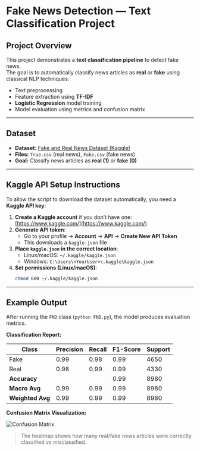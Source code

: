# Fake News Detection — Text Classification Project

## Project Overview
This project demonstrates a **text classification pipeline** to detect fake news.  
The goal is to automatically classify news articles as **real** or **fake** using classical NLP techniques:  
- Text preprocessing  
- Feature extraction using **TF-IDF**  
- **Logistic Regression** model training  
- Model evaluation using metrics and confusion matrix  

---

## Dataset
- **Dataset:** [Fake and Real News Dataset (Kaggle)](https://www.kaggle.com/datasets/clmentbisaillon/fake-and-real-news-dataset)  
- **Files:** `True.csv` (real news), `Fake.csv` (fake news)  
- **Goal:** Classify news articles as **real (1)** or **fake (0)**  

---

## Kaggle API Setup Instructions
To allow the script to download the dataset automatically, you need a **Kaggle API key**:

1. **Create a Kaggle account** if you don’t have one: [https://www.kaggle.com/](https://www.kaggle.com/)  
2. **Generate API token**:  
   - Go to your profile → **Account** → **API** → **Create New API Token**  
   - This downloads a `kaggle.json` file  
3. **Place `kaggle.json` in the correct location**:
   - Linux/macOS: `~/.kaggle/kaggle.json`  
   - Windows: `C:\Users\<YourUser>\.kaggle\kaggle.json`  
4. **Set permissions (Linux/macOS)**:
   ```bash
   chmod 600 ~/.kaggle/kaggle.json

---

## Example Output

After running the `FND` class (`python FND.py`), the model produces evaluation metrics.

**Classification Report:**

| Class       | Precision | Recall | F1-Score | Support |
|------------|-----------|--------|----------|--------|
| Fake       | 0.99      | 0.98   | 0.99     | 4650   |
| Real       | 0.98      | 0.99   | 0.99     | 4330   |
| **Accuracy**  |       |    | 0.99     | 8980   |
| **Macro Avg** | 0.99      | 0.99   | 0.99     | 8980   |
| **Weighted Avg** | 0.99  | 0.99   | 0.99     | 8980   |

**Confusion Matrix Visualization:**

![Confusion Matrix](images/confusion_matrix_logreg.png)

> The heatmap shows how many real/fake news articles were correctly classified vs misclassified.
